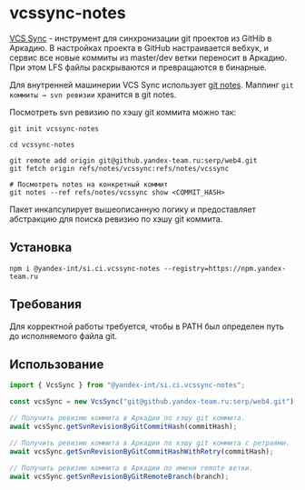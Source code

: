 # vcssync-notes

[VCS Sync] - инструмент для синхронизации git проектов из GitHib в Аркадию. В настройках проекта в GitHub настраивается вебхук, и сервис все новые коммиты из master/dev ветки переносит в Аркадию. При этом LFS файлы раскрываются и превращаются в бинарные.

Для внутренней машинерии VCS Sync использует [git notes]. Маппинг `git коммиты → svn ревизии` хранится в git notes.

Посмотреть svn ревизию по хэшу git коммита можно так:

```console
git init vcssync-notes

cd vcssync-notes

git remote add origin git@github.yandex-team.ru:serp/web4.git
git fetch origin refs/notes/vcssync:refs/notes/vcssync

# Посмотреть notes на конкретный коммит
git notes --ref refs/notes/vcssync show <COMMIT_HASH>
```

Пакет инкапсулирует вышеописанную логику и предоставляет абстракцию для поиска ревизию по хэшу git коммита.

[VCS Sync]: https://wiki.yandex-team.ru/repo/vcs-sync/devops/
[git notes]: https://git-scm.com/docs/git-notes

## Установка

```console
npm i @yandex-int/si.ci.vcssync-notes --registry=https://npm.yandex-team.ru
```

## Требования

Для корректной работы требуется, чтобы в PATH был определен путь до исполняемого файла git.

## Использование

```ts
import { VcsSync } from "@yandex-int/si.ci.vcssync-notes";

const vcsSync = new VcsSync("git@github.yandex-team.ru:serp/web4.git");

// Получить ревизию коммита в Аркадии по хэшу git коммита.
await vcsSync.getSvnRevisionByGitCommitHash(commitHash);

// Получить ревизию коммита в Аркадии по хэшу git коммита с ретраями.
await vcsSync.getSvnRevisionByGitCommitHashWithRetry(commitHash);

// Получить ревизию коммита в Аркадии по имени remote ветки.
await vcsSync.getSvnRevisionByGitRemoteBranch(branch);
```
